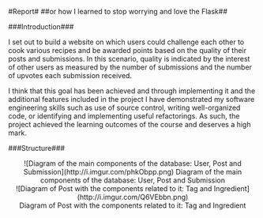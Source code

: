 #Report#
##or how I learned to stop worrying and love the Flask##


###Introduction###
	
I set out to build a website on which users could challenge each other to cook various recipes and be awarded points based on the quality of their posts and submissions. In this scenario, quality is indicated by the interest of other users as measured by the number of submissions and the number of upvotes each submission received.

I think that this goal has been achieved and through implementing it and the additional features included in the project I have demonstrated my software engineering skills such as use of source control, writing well-organized code, or identifying and implementing useful refactorings. As such, the project achieved the learning outcomes of the course and deserves a high mark.

###Structure###

<span style="display:block; text-align: center"> 
![Diagram of the main components of the database: User, Post and Submission](http://i.imgur.com/phkObpp.png)
<span>Diagram of the main components of the database: User, Post and Submission</span>
</span>


<span style="float: right; display:block; text-align: center">
![Diagram of Post with the components related to it: Tag and Ingredient](http://i.imgur.com/Q6VEbbn.png)
<span style="display: block; margin: 0 auto">Diagram of Post with the components related to it: Tag and Ingredient</span>
</span>